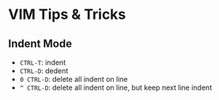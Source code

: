 # VIM Tips & Tricks
## Indent Mode
- `CTRL-T`: indent
- `CTRL-D`: dedent
- `0 CTRL-D`: delete all indent on line
- `^ CTRL-D`: delete all indent on line, but keep next line indent

